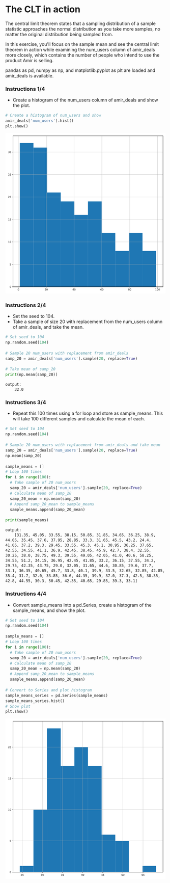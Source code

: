 # The CLT in action
The central limit theorem states that a sampling distribution of a sample statistic approaches the normal distribution as you take more samples, no matter the original distribution being sampled from.

In this exercise, you'll focus on the sample mean and see the central limit theorem in action while examining the num_users column of amir_deals more closely, which contains the number of people who intend to use the product Amir is selling.

pandas as pd, numpy as np, and matplotlib.pyplot as plt are loaded and amir_deals is available.

### Instructions 1/4

* Create a histogram of the num_users column of amir_deals and show the plot.

``` python
# Create a histogram of num_users and show
amir_deals['num_users'].hist()
plt.show()

```

![alt text](The_CLT_in_action_1.png)

### Instructions 2/4

* Set the seed to 104.
* Take a sample of size 20 with replacement from the num_users column of amir_deals, and take the mean.

``` python
# Set seed to 104
np.random.seed(104)

# Sample 20 num_users with replacement from amir_deals
samp_20 = amir_deals['num_users'].sample(20, replace=True)

# Take mean of samp_20
print(np.mean(samp_20))

```

``` output
output:
    32.0

```

### Instructions 3/4

* Repeat this 100 times using a for loop and store as sample_means. This will take 100 different samples and calculate the mean of each.

``` python
# Set seed to 104
np.random.seed(104)

# Sample 20 num_users with replacement from amir_deals and take mean
samp_20 = amir_deals['num_users'].sample(20, replace=True)
np.mean(samp_20)

sample_means = []
# Loop 100 times
for i in range(100):
  # Take sample of 20 num_users
  samp_20 = amir_deals['num_users'].sample(20, replace=True)
  # Calculate mean of samp_20
  samp_20_mean = np.mean(samp_20)
  # Append samp_20_mean to sample_means
  sample_means.append(samp_20_mean)
  
print(sample_means)

```

``` output
output:
    [31.35, 45.05, 33.55, 38.15, 50.85, 31.85, 34.65, 36.25, 38.9, 44.05, 35.45, 37.6, 37.95, 28.85, 33.3, 31.65, 45.5, 43.2, 24.4, 41.05, 37.2, 39.3, 29.45, 33.55, 45.3, 45.1, 30.95, 36.25, 37.65, 42.55, 34.55, 41.1, 36.9, 42.45, 38.45, 45.9, 42.7, 38.4, 32.55, 30.25, 38.0, 38.75, 49.3, 39.55, 49.05, 42.05, 41.0, 40.6, 58.25, 34.55, 51.2, 34.15, 36.95, 42.45, 41.85, 33.2, 36.15, 37.55, 34.2, 29.75, 42.35, 43.75, 29.0, 32.05, 31.65, 44.6, 30.85, 29.6, 37.7, 33.1, 36.35, 40.65, 45.7, 33.8, 40.1, 39.9, 33.5, 32.65, 32.85, 42.85, 35.4, 31.7, 32.0, 33.85, 36.6, 44.35, 39.9, 37.0, 37.3, 42.5, 38.35, 42.8, 44.55, 30.3, 50.45, 42.35, 40.65, 29.85, 39.3, 33.1]

```

### Instructions 4/4

* Convert sample_means into a pd.Series, create a histogram of the sample_means, and show the plot.

``` python
# Set seed to 104
np.random.seed(104)

sample_means = []
# Loop 100 times
for i in range(100):
  # Take sample of 20 num_users
  samp_20 = amir_deals['num_users'].sample(20, replace=True)
  # Calculate mean of samp_20
  samp_20_mean = np.mean(samp_20)
  # Append samp_20_mean to sample_means
  sample_means.append(samp_20_mean)
  
# Convert to Series and plot histogram
sample_means_series = pd.Series(sample_means)
sample_means_series.hist()
# Show plot
plt.show()

```

![alt text](The_CLT_in_action_2.png)
